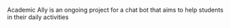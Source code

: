 Academic Ally is an ongoing project for a chat bot that aims to help students in their daily activities
